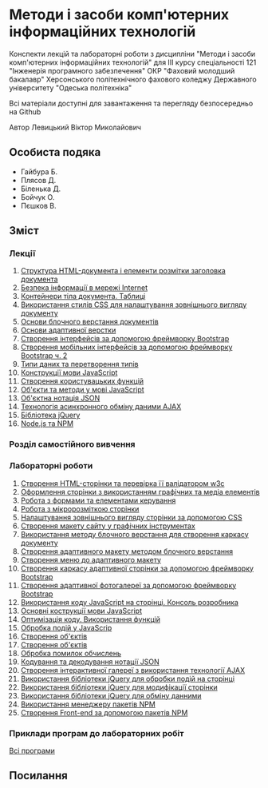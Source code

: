 # Методи і засоби комп'ютерних інформаційних технологій

Конспекти лекцій та лабораторні роботи з дисципліни "Методи і засоби комп'ютерних інформаційних технологій" для III курсу спеціальності 121 "Інженерія програмного забезпечення" ОКР "Фаховий молодший бакалавр" Херсонського політехнічного фахового коледжу Державного університету "Одеська політехніка"

Всі матеріали доступні для завантаження та перегляду безпосередньо на Github 

Автор Левицький Віктор Миколайович

## Особиста подяка

* Гайбура Б.
* Плясов Д.
* Біленька Д.
* Бойчук О.
* Пєшков В.

## Зміст
### Лекції
1.  [Структура HTML-документа і елементи розмітки заголовка документа](Лекції/lec-01.md)
2.  [Безпека інформації в мережі Internet](Лекції/lec-02.md)
3.  [Контейнери тіла документа. Таблиці](Лекції/lec-03.md)
4.  [Використання стилів CSS для налаштування зовнішнього вигляду документу](Лекції/lec-04.md)
5.  [Основи блочного верстання документів](Лекції/lec-05.md)
6.  [Основи адаптивної верстки](Лекції/lec-06.md)
7.  [Створення інтерфейсів за допомогою фреймворку Bootstrap](Лекції/lec-07.md)
8.  [Створення мобільних інтерфейсів за допомогою фреймворку Bootstrap ч. 2](Лекції/lec-08.md)
9.  [Типи даних та перетворення типів](Лекції/lec-09.md)
10.  [Конструкції мови JavaScript](Лекції/lec-10.md)
11.  [Створення користувацьких функцій](Лекції/lec-11.md)
12.  [Об'єкти та методи у мові JavaScript](Лекції/lec-12.md)
13.  [Об'єктна нотація JSON](Лекції/lec-13.md)
14.  [Технологія асинхронного обміну даними AJAX](Лекції/lec-14.md)
15.  [Бібліотека jQuery](Лекції/lec-15.md)
16.  [Node.js та NPM](Лекції/lec-16.md)


### Розділ самостійного вивчення

### Лабораторні роботи

1.  [Створення HTML-сторінки та перевірка її валідатором w3c](Лабораторні/lab-01.md)
2.  [Оформлення сторінки з використанням графічних та медіа елементів](Лабораторні/lab-02.md)
3.  [Робота з формами та елементами керування](Лабораторні/lab-03.md)
4.  [Робота з мікророзміткою сторінки](Лабораторні/lab-04.md)
5.  [Налаштування зовнішнього вигляду сторінки за допомогою CSS](Лабораторні/lab-05.md)
6.  [Створення макету сайту у графічних інструментах](Лабораторні/lab-06/README.md)
7.  [Використання методу блочного верстання для створення каркасу документу](Лабораторні/lab-07.md)
8.  [Створення адаптивного макету методом блочного верстання](Лабораторні/lab-08.md)
9.  [Створення меню до адаптивного макету](Лабораторні/lab-09.md)
10. [Створення каркасу адаптивної сторінки за допомогою фреймворку Bootstrap](Лабораторні/lab-10.md)
11. [Створення адаптивної фотогалереї за допомогою фреймворку Bootstrap](Лабораторні/lab-11.md)
12. [Використання коду JavaScript на сторінці. Консоль розробника](Лабораторні/lab-12.md)
13. [Основні кострукції мови JavaScript](Лабораторні/lab-13.md)
14. [Оптимізація коду. Використання функцій](Лабораторні/lab-14.md)
15. [Обробка подій у JavaScrip](Лабораторні/lab-15.md)
16. [Створення об'єктів](Лабораторні/lab-16.md)
17. [Створення об'єктів](Лабораторні/lab-17.md)
18. [Обробка помилок обчислень](Лабораторні/lab-18.md)
19. [Кодування та декодування нотації JSON](Лабораторні/lab-19.md)
20. [Створення інтерактивної галереї з використання технології AJAX](Лабораторні/lab-20.md)
21. [Використання бібліотеки jQuery для обробки подій на сторінці](Лабораторні/lab-21.md)
22. [Використання бібліотеки jQuery для модифікації сторінки](Лабораторні/lab-22.md)
23. [Використання бібліотеки jQuery для обміну данними](Лабораторні/lab-23.md)
24. [Використання менеджеру пакетів NPM](Лабораторні/lab-24.md)
25. [Створення Front-end за допомогою пакетів NPM](Лабораторні/lab-25.md)

### Приклади програм до лабораторних робіт

[Всі програми](Лабораторні/src/)



## Посилання

